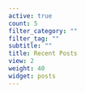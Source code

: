 ```yaml
---
active: true
count: 5
filter_category: ""
filter_tag: ""
subtitle: ""
title: Recent Posts
view: 2
weight: 40
widget: posts
---
```


